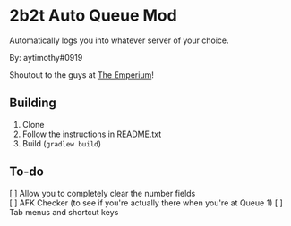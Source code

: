 # 2b2t Auto Queue Mod

Automatically logs you into whatever server of your choice.

By: aytimothy#0919

Shoutout to the guys at [The Emperium](http://discord.gg/emperium)!

## Building

1. Clone
2. Follow the instructions in [README.txt](README.txt)
3. Build (`gradlew build`)

## To-do

 [ ] Allow you to completely clear the number fields  
 [ ] AFK Checker (to see if you're actually there when you're at Queue 1)
 [ ] Tab menus and shortcut keys